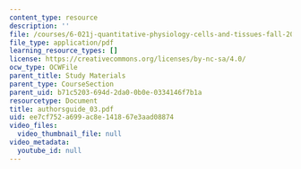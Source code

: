 ```yaml
---
content_type: resource
description: ''
file: /courses/6-021j-quantitative-physiology-cells-and-tissues-fall-2004/ee7cf752a699ac8e141867e3aad08874_authorsguide_03.pdf
file_type: application/pdf
learning_resource_types: []
license: https://creativecommons.org/licenses/by-nc-sa/4.0/
ocw_type: OCWFile
parent_title: Study Materials
parent_type: CourseSection
parent_uid: b71c5203-694d-2da0-0b0e-0334146f7b1a
resourcetype: Document
title: authorsguide_03.pdf
uid: ee7cf752-a699-ac8e-1418-67e3aad08874
video_files:
  video_thumbnail_file: null
video_metadata:
  youtube_id: null
---
```

